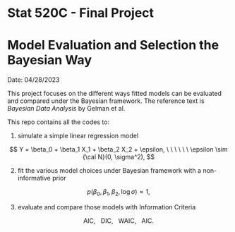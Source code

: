 # Stat 520C - Final Project

# Model Evaluation and Selection the Bayesian Way

Date: 04/28/2023

This project focuses on the different ways fitted models can be evaluated and compared under the Bayesian framework. The reference text is *Bayesian Data Analysis* by Gelman et al.

This repo contains all the codes to:

1.  simulate a simple linear regression model 

$$
  Y = \beta_0 + \beta_1 X_1 + \beta_2 X_2 + \epsilon, 
  \ \ \ \ \ \ 
  \epsilon \sim {\cal N}(0, \sigma^2),
$$

2.  fit the various model choices under Bayesian framework with a non-informative prior

$$
  p(\beta_0, \beta_1, \beta_2, \log \sigma) \propto 1,
$$


3.  evaluate and compare those models with Information Criteria

$$
  \text{AIC,} \ \ \ 
  \text{DIC,} \ \ \ 
  \text{WAIC,} \ \ \ 
  \text{AIC.}
$$


